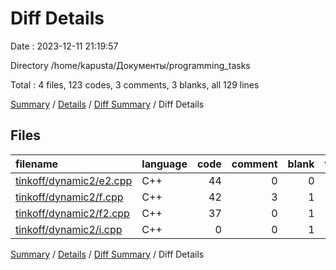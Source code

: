 # Diff Details

Date : 2023-12-11 21:19:57

Directory /home/kapusta/Документы/programming_tasks

Total : 4 files,  123 codes, 3 comments, 3 blanks, all 129 lines

[Summary](results.md) / [Details](details.md) / [Diff Summary](diff.md) / Diff Details

## Files
| filename | language | code | comment | blank | total |
| :--- | :--- | ---: | ---: | ---: | ---: |
| [tinkoff/dynamic2/e2.cpp](/tinkoff/dynamic2/e2.cpp) | C++ | 44 | 0 | 0 | 44 |
| [tinkoff/dynamic2/f.cpp](/tinkoff/dynamic2/f.cpp) | C++ | 42 | 3 | 1 | 46 |
| [tinkoff/dynamic2/f2.cpp](/tinkoff/dynamic2/f2.cpp) | C++ | 37 | 0 | 1 | 38 |
| [tinkoff/dynamic2/i.cpp](/tinkoff/dynamic2/i.cpp) | C++ | 0 | 0 | 1 | 1 |

[Summary](results.md) / [Details](details.md) / [Diff Summary](diff.md) / Diff Details